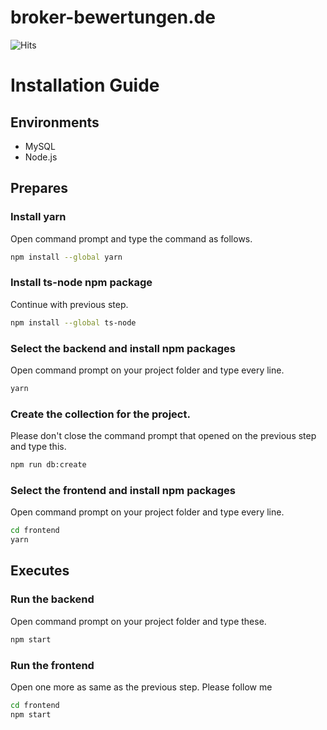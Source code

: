 # broker-bewertungen.de

![Hits](https://hits.seeyoufarm.com/api/count/incr/badge.svg?url=https%3A%2F%2Fgithub.com%2Fbroker-bewertungen.de%2Fhit-counter)

# Installation Guide

## Environments

- MySQL
- Node.js

## Prepares

### Install yarn

Open command prompt and type the command as follows.

```bash
npm install --global yarn
```

### Install ts-node npm package

Continue with previous step.

```bash
npm install --global ts-node
```

### Select the backend and install npm packages

Open command prompt on your project folder and type every line.

```bash
yarn
```

### Create the collection for the project.

Please don't close the command prompt that opened on the previous step and type this.

```bash
npm run db:create
```

### Select the frontend and install npm packages

Open command prompt on your project folder and type every line.

```bash
cd frontend
yarn
```

## Executes

### Run the backend

Open command prompt on your project folder and type these.

```bash
npm start
```

### Run the frontend

Open one more as same as the previous step.
Please follow me

```bash
cd frontend
npm start
```
